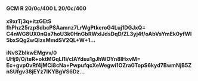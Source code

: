 #### GCM R 20/0c/400 L 20/0c/400
**x9xrTj3q+itzGEtS**<br/>**fhPhz25rzpSdbcPSAamnz7LrWgPtkeroG4Luj1DGJxQ=**<br/>**C4nWG8UX0nQa7hoU3k0HnGbRWxIJdsDqD/ZL3yj4f/oAbVsYmEk0yfWl5bxSQg2wQIzsMmdSV2QL+W+1...**<br/><br/>
**iNvSZblkwEMgvv/0**<br/>**UHj9/O/teR+oktMGqLl1i/cIAYdsu1gJhWOYn8IHxvM=**<br/>**Ec+gvp0vRf4jMCi8cNa+PwpufqcXeWegwi1OZra0TopS6kyd7BwmNjB5ZnSUfgv38jEYz7lKYBgVS6Dz...**